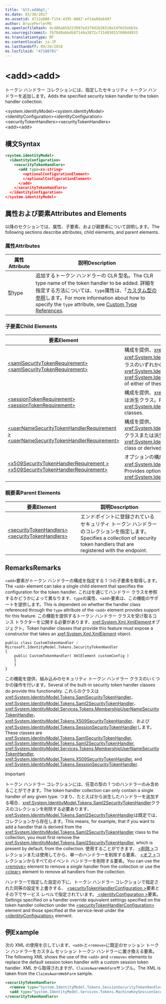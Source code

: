 ```yaml
---
title: '&lt;add&gt;'
ms.date: 03/30/2017
ms.assetid: 4712a888-f154-4395-8887-ef14a88a6497
author: BrucePerlerMS
ms.openlocfilehash: 4cd86a858223997ed379d2b26518e14f6d3ebb3e
ms.sourcegitcommit: fb78d8abbdb87144a3872cf154930157090dd933
ms.translationtype: MT
ms.contentlocale: ja-JP
ms.lasthandoff: 09/26/2018
ms.locfileid: "47188701"
---
```

# <a name="ltaddgt"></a><span data-ttu-id="f3cca-102">&lt;add&gt;</span><span class="sxs-lookup"><span data-stu-id="f3cca-102">&lt;add&gt;</span></span>
<span data-ttu-id="f3cca-103">トークン ハンドラー コレクションには、指定したセキュリティ トークン ハンドラーを追加します。</span><span class="sxs-lookup"><span data-stu-id="f3cca-103">Adds the specified security token handler to the token handler collection.</span></span>  
  
 <span data-ttu-id="f3cca-104">\<system.identityModel></span><span class="sxs-lookup"><span data-stu-id="f3cca-104">\<system.identityModel></span></span>  
<span data-ttu-id="f3cca-105">\<identityConfiguration></span><span class="sxs-lookup"><span data-stu-id="f3cca-105">\<identityConfiguration></span></span>  
<span data-ttu-id="f3cca-106">\<securityTokenHandlers></span><span class="sxs-lookup"><span data-stu-id="f3cca-106">\<securityTokenHandlers></span></span>  
<span data-ttu-id="f3cca-107">\<add></span><span class="sxs-lookup"><span data-stu-id="f3cca-107">\<add></span></span>  
  
## <a name="syntax"></a><span data-ttu-id="f3cca-108">構文</span><span class="sxs-lookup"><span data-stu-id="f3cca-108">Syntax</span></span>  
  
```xml  
<system.identityModel>  
  <identityConfiguration>  
    <securityTokenHandlers>  
      <add type=xs:string>  
        <optionalConfigurationElement>  
        </optionalConfigurationElement>  
      </add>  
    </securityTokenHandlers>  
  </identityConfiguration>  
</system.identityModel>  
```  
  
## <a name="attributes-and-elements"></a><span data-ttu-id="f3cca-109">属性および要素</span><span class="sxs-lookup"><span data-stu-id="f3cca-109">Attributes and Elements</span></span>  
 <span data-ttu-id="f3cca-110">以降のセクションでは、属性、子要素、および親要素について説明します。</span><span class="sxs-lookup"><span data-stu-id="f3cca-110">The following sections describe attributes, child elements, and parent elements.</span></span>  
  
### <a name="attributes"></a><span data-ttu-id="f3cca-111">属性</span><span class="sxs-lookup"><span data-stu-id="f3cca-111">Attributes</span></span>  
  
|<span data-ttu-id="f3cca-112">属性</span><span class="sxs-lookup"><span data-stu-id="f3cca-112">Attribute</span></span>|<span data-ttu-id="f3cca-113">説明</span><span class="sxs-lookup"><span data-stu-id="f3cca-113">Description</span></span>|  
|---------------|-----------------|  
|<span data-ttu-id="f3cca-114">型</span><span class="sxs-lookup"><span data-stu-id="f3cca-114">type</span></span>|<span data-ttu-id="f3cca-115">追加するトークン ハンドラーの CLR 型名。</span><span class="sxs-lookup"><span data-stu-id="f3cca-115">The CLR type name of the token handler to be added.</span></span> <span data-ttu-id="f3cca-116">詳細を指定する方法については、`type`属性は、「[カスタム型の参照](https://msdn.microsoft.com/library/7286d2e3-c63d-49fd-abdc-ce2705f22c24)します。</span><span class="sxs-lookup"><span data-stu-id="f3cca-116">For more information about how to specify the `type` attribute, see [Custom Type References](https://msdn.microsoft.com/library/7286d2e3-c63d-49fd-abdc-ce2705f22c24).</span></span>|  
  
### <a name="child-elements"></a><span data-ttu-id="f3cca-117">子要素</span><span class="sxs-lookup"><span data-stu-id="f3cca-117">Child Elements</span></span>  
  
|<span data-ttu-id="f3cca-118">要素</span><span class="sxs-lookup"><span data-stu-id="f3cca-118">Element</span></span>|<span data-ttu-id="f3cca-119">説明</span><span class="sxs-lookup"><span data-stu-id="f3cca-119">Description</span></span>|  
|-------------|-----------------|  
|[<span data-ttu-id="f3cca-120">\<samlSecurityTokenRequirement></span><span class="sxs-lookup"><span data-stu-id="f3cca-120">\<samlSecurityTokenRequirement></span></span>](../../../../../docs/framework/configure-apps/file-schema/windows-identity-foundation/samlsecuritytokenrequirement.md)|<span data-ttu-id="f3cca-121">構成を提供、<xref:System.IdentityModel.Tokens.SamlSecurityTokenHandler>クラス、<xref:System.IdentityModel.Tokens.Saml2SecurityTokenHandler>クラス、またはこれらのクラスのいずれかの派生クラス。</span><span class="sxs-lookup"><span data-stu-id="f3cca-121">Provides configuration for the <xref:System.IdentityModel.Tokens.SamlSecurityTokenHandler> class, the <xref:System.IdentityModel.Tokens.Saml2SecurityTokenHandler> class, or a derived class of either of these classes.</span></span>|  
|[<span data-ttu-id="f3cca-122">\<sessionTokenRequirement></span><span class="sxs-lookup"><span data-stu-id="f3cca-122">\<sessionTokenRequirement></span></span>](../../../../../docs/framework/configure-apps/file-schema/windows-identity-foundation/sessiontokenrequirement.md)|<span data-ttu-id="f3cca-123">構成を提供、<xref:System.IdentityModel.Tokens.SessionSecurityTokenHandler>クラスまたは派生クラス。</span><span class="sxs-lookup"><span data-stu-id="f3cca-123">Provides configuration for the <xref:System.IdentityModel.Tokens.SessionSecurityTokenHandler> class or derived classes.</span></span>|  
|[<span data-ttu-id="f3cca-124">\<userNameSecurityTokenHandlerRequirement ></span><span class="sxs-lookup"><span data-stu-id="f3cca-124">\<userNameSecurityTokenHandlerRequirement></span></span>](../../../../../docs/framework/configure-apps/file-schema/windows-identity-foundation/usernamesecuritytokenhandlerrequirement.md)|<span data-ttu-id="f3cca-125">構成を提供、<xref:System.IdentityModel.Services.Tokens.MembershipUserNameSecurityTokenHandler>クラスまたは派生クラス。</span><span class="sxs-lookup"><span data-stu-id="f3cca-125">Provides configuration for the <xref:System.IdentityModel.Services.Tokens.MembershipUserNameSecurityTokenHandler> class or derived classes.</span></span>|  
|[<span data-ttu-id="f3cca-126">\<x509SecurityTokenHandlerRequirement ></span><span class="sxs-lookup"><span data-stu-id="f3cca-126">\<x509SecurityTokenHandlerRequirement></span></span>](../../../../../docs/framework/configure-apps/file-schema/windows-identity-foundation/x509securitytokenhandlerrequirement.md)|<span data-ttu-id="f3cca-127">オプションの構成を提供します、<xref:System.IdentityModel.Tokens.X509SecurityTokenHandler>クラスまたは派生クラス。</span><span class="sxs-lookup"><span data-stu-id="f3cca-127">Provides optional configuration for the <xref:System.IdentityModel.Tokens.X509SecurityTokenHandler> class or derived classes.</span></span>|  
  
### <a name="parent-elements"></a><span data-ttu-id="f3cca-128">親要素</span><span class="sxs-lookup"><span data-stu-id="f3cca-128">Parent Elements</span></span>  
  
|<span data-ttu-id="f3cca-129">要素</span><span class="sxs-lookup"><span data-stu-id="f3cca-129">Element</span></span>|<span data-ttu-id="f3cca-130">説明</span><span class="sxs-lookup"><span data-stu-id="f3cca-130">Description</span></span>|  
|-------------|-----------------|  
|[<span data-ttu-id="f3cca-131">\<securityTokenHandlers></span><span class="sxs-lookup"><span data-stu-id="f3cca-131">\<securityTokenHandlers></span></span>](../../../../../docs/framework/configure-apps/file-schema/windows-identity-foundation/securitytokenhandlers.md)|<span data-ttu-id="f3cca-132">エンドポイントに登録されているセキュリティ トークン ハンドラーのコレクションを指定します。</span><span class="sxs-lookup"><span data-stu-id="f3cca-132">Specifies a collection of security token handlers that are registered with the endpoint.</span></span>|  
  
## <a name="remarks"></a><span data-ttu-id="f3cca-133">Remarks</span><span class="sxs-lookup"><span data-stu-id="f3cca-133">Remarks</span></span>  
 <span data-ttu-id="f3cca-134">`<add>`要素がトークン ハンドラーの構成を指定する 1 つの子要素を取得します。</span><span class="sxs-lookup"><span data-stu-id="f3cca-134">The `<add>` element can take a single child element that specifies the configuration for the token handler.</span></span> <span data-ttu-id="f3cca-135">これはを通じてハンドラー クラスを参照するかどうかによって異なります、`type`の属性、`<add>`要素は、この機能のサポートを提供します。</span><span class="sxs-lookup"><span data-stu-id="f3cca-135">This is dependent on whether the handler class referenced through the `type` attribute of the `<add>` element provides support for this feature.</span></span> <span data-ttu-id="f3cca-136">この機能を提供するトークン ハンドラー クラスを受け取るコンス トラクターを公開する必要があります、<xref:System.Xml.XmlElement>オブジェクト。</span><span class="sxs-lookup"><span data-stu-id="f3cca-136">Token handler classes that provide this feature must expose a constructor that takes an <xref:System.Xml.XmlElement> object.</span></span>  
  
```  
public class CustomTokenHandler : Microsoft.IdentityModel.Tokens.SecurityTokenHandler  
{  
    public CustomTokenHandler( XmlElement customConfig )  
    {  
    }  
}  
```  
  
 <span data-ttu-id="f3cca-137">この機能を提供、組み込みのセキュリティ トークン ハンドラー クラスのいくつかの操作を行います。</span><span class="sxs-lookup"><span data-stu-id="f3cca-137">Several of the built-in security token handler classes do provide this functionality.</span></span> <span data-ttu-id="f3cca-138">これらのクラスは<xref:System.IdentityModel.Tokens.SamlSecurityTokenHandler>、 <xref:System.IdentityModel.Tokens.Saml2SecurityTokenHandler>、 <xref:System.IdentityModel.Services.Tokens.MembershipUserNameSecurityTokenHandler>、 <xref:System.IdentityModel.Tokens.X509SecurityTokenHandler>、および<xref:System.IdentityModel.Tokens.SessionSecurityTokenHandler>します。</span><span class="sxs-lookup"><span data-stu-id="f3cca-138">These classes are <xref:System.IdentityModel.Tokens.SamlSecurityTokenHandler>, <xref:System.IdentityModel.Tokens.Saml2SecurityTokenHandler>, <xref:System.IdentityModel.Services.Tokens.MembershipUserNameSecurityTokenHandler>, <xref:System.IdentityModel.Tokens.X509SecurityTokenHandler>, and <xref:System.IdentityModel.Tokens.SessionSecurityTokenHandler>.</span></span>  
  
> [!IMPORTANT]
>  <span data-ttu-id="f3cca-139">トークン ハンドラー コレクションには、任意の型の 1 つのハンドラーのみ含めることができます。</span><span class="sxs-lookup"><span data-stu-id="f3cca-139">The token handler collection can only contain a single handler of any given type.</span></span> <span data-ttu-id="f3cca-140">つまり、たとえばから派生したハンドラーを追加する場合、<xref:System.IdentityModel.Tokens.Saml2SecurityTokenHandler>クラスのコレクションを削除する必要あります、<xref:System.IdentityModel.Tokens.Saml2SecurityTokenHandler>は既定では、コレクションから存在します。</span><span class="sxs-lookup"><span data-stu-id="f3cca-140">This means, for example, that if you want to add a handler that is derived from the <xref:System.IdentityModel.Tokens.Saml2SecurityTokenHandler> class to the collection, you must first remove the <xref:System.IdentityModel.Tokens.Saml2SecurityTokenHandler>, which is present by default, from the collection.</span></span> <span data-ttu-id="f3cca-141">使用することができます、 [\<削除 >](../../../../../docs/framework/configure-apps/file-schema/windows-identity-foundation/remove.md)コレクションまたは使用してから、単一のハンドラーを削除する要素、 [\<オフ >](../../../../../docs/framework/configure-apps/file-schema/windows-identity-foundation/clear.md)コレクションからすべてのイベント ハンドラーを削除する要素。</span><span class="sxs-lookup"><span data-stu-id="f3cca-141">You can use the [\<remove>](../../../../../docs/framework/configure-apps/file-schema/windows-identity-foundation/remove.md) element to remove a single handler from the collection or use the [\<clear>](../../../../../docs/framework/configure-apps/file-schema/windows-identity-foundation/clear.md) element to remove all handlers from the collection.</span></span>  
  
 <span data-ttu-id="f3cca-142">ハンドラーで指定した設定の下に、トークン ハンドラー コレクションで指定された同等の設定を上書きする、 [ \<securityTokenHandlerConfiguration >](../../../../../docs/framework/configure-apps/file-schema/windows-identity-foundation/securitytokenhandlerconfiguration.md)要素とその下でサービス レベルで指定されています。[ \<identityConfiguration >](../../../../../docs/framework/configure-apps/file-schema/windows-identity-foundation/identityconfiguration.md)要素。</span><span class="sxs-lookup"><span data-stu-id="f3cca-142">Settings specified on a handler override equivalent settings specified on the token handler collection under the [\<securityTokenHandlerConfiguration>](../../../../../docs/framework/configure-apps/file-schema/windows-identity-foundation/securitytokenhandlerconfiguration.md) element and those specified at the service-level under the [\<identityConfiguration>](../../../../../docs/framework/configure-apps/file-schema/windows-identity-foundation/identityconfiguration.md) element.</span></span>  
  
## <a name="example"></a><span data-ttu-id="f3cca-143">例</span><span class="sxs-lookup"><span data-stu-id="f3cca-143">Example</span></span>  
 <span data-ttu-id="f3cca-144">次の XML の使用を示しています、`<add>`と`<remove>`に既定のセッション トークン ハンドラーをカスタム セッション トークン ハンドラーに置き換える要素。</span><span class="sxs-lookup"><span data-stu-id="f3cca-144">The following XML shows the use of the `<add>` and `<remove>` elements to replace the default session token handler with a custom session token handler.</span></span> <span data-ttu-id="f3cca-145">XML から取得されますが、`ClaimsAwareWebFarm`サンプル。</span><span class="sxs-lookup"><span data-stu-id="f3cca-145">The XML is taken from the `ClaimsAwareWebFarm` sample.</span></span>  
  
```xml  
<securityTokenHandlers>  
  <remove type="System.IdentityModel.Tokens.SessionSecurityTokenHandler, System.IdentityModel, Version=4.0.0.0, Culture=neutral, PublicKeyToken=b77a5c561934e089" />  
  <add type="System.IdentityModel.Services.Tokens.MachineKeySessionSecurityTokenHandler, System.IdentityModel.Services, Version=4.0.0.0, Culture=neutral, PublicKeyToken=b77a5c561934e089" />  
</securityTokenHandlers>  
```
